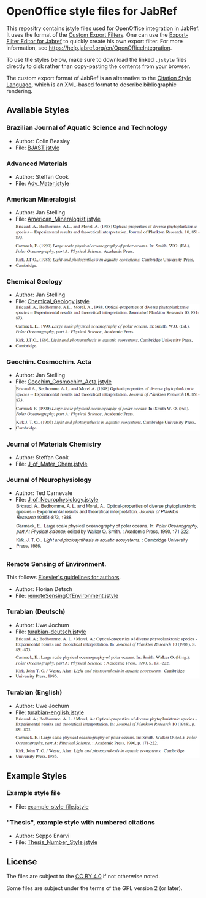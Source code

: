 # OpenOffice style files for JabRef

This repositry contains jstyle files used for OpenOffice integration in JabRef.
It uses the format of the [Custom Export Filters](http://help.jabref.org/en/CustomExports).
One can use the [
Export-Filter Editor for Jabref](https://sourceforge.net/projects/efe/) to quickly create his own export filter.
For more information, see <https://help.jabref.org/en/OpenOfficeIntegration>.

To use the styles below, make sure to download the linked `.jstyle` files directly to disk rather than copy-pasting the contents from your browser.

The custom export format of JabRef is an alternative to the [Citation Style Language](http://citationstyles.org/), which is an XML-based format to describe bibliographic rendering.

## Available Styles

### Brazilian Journal of Aquatic Science and Technology

- Author: Colin Beasley
- File: [BJAST.jstyle](BJAST.jstyle)

### Advanced Materials

- Author: Steffan Cook
- File: [Adv_Mater.jstyle](Adv_Mater.jstyle)

### American Mineralogist

- Author: Jan Stelling
- File: [American_Mineralogist.jstyle](American_Mineralogist.jstyle)
- ![preview](American_Mineralogist.png)

### Chemical Geology

- Author: Jan Stelling
- File: [Chemical_Geology.jstyle](Chemical_Geology.jstyle)
- ![preview](Chemical_Geology.png)

### Geochim. Cosmochim. Acta

- Author: Jan Stelling
- File: [Geochim_Cosmochim_Acta.jstyle](Geochim_Cosmochim_Acta.jstyle)
- ![preview](Geochim_Cosmochim_Acta.png)

### Journal of Materials Chemistry

- Author: Steffan Cook
- File: [J_of_Mater_Chem.jstyle](J_of_Mater_Chem.jstyle)

### Journal of Neurophysiology

- Author: Ted Carnevale
- File: [J_of_Neurophysiology.jstyle](J_of_Neurophysiology.jstyle)
- ![preview](J_of_Neurophysiology.png)

### Remote Sensing of Environment.

This follows [Elsevier's guidelines for authors](https://www.elsevier.com/journals/remote-sensing-of-environment/0034-4257/guide-for-authors#21000).

- Author: Florian Detsch
- File: [remoteSensingOfEnvironment.jstyle](remoteSensingOfEnvironment.jstyle)

### Turabian (Deutsch)

- Author: Uwe Jochum
- File: [turabian-deutsch.jstyle](turabian-deutsch.jstyle)
- ![preview](turabian-deutsch.png)

### Turabian (English)

- Author: Uwe Jochum
- File: [turabian-english.jstyle](turabian-english.jstyle)
- ![preview](turabian-english.png)

## Example Styles

### Example style file

- File: [example_style_file.jstyle](example_style_file.jstyle)

### "Thesis", example style with numbered citations

- Author: Seppo Enarvi
- File: [Thesis_Number_Style.jstyle](Thesis_Number_Style.jstyle)

## License

The files are subject to the [CC BY 4.0](https://creativecommons.org/licenses/by/4.0/) if not otherwise noted.

Some files are subject under the terms of the GPL version 2 (or later).
